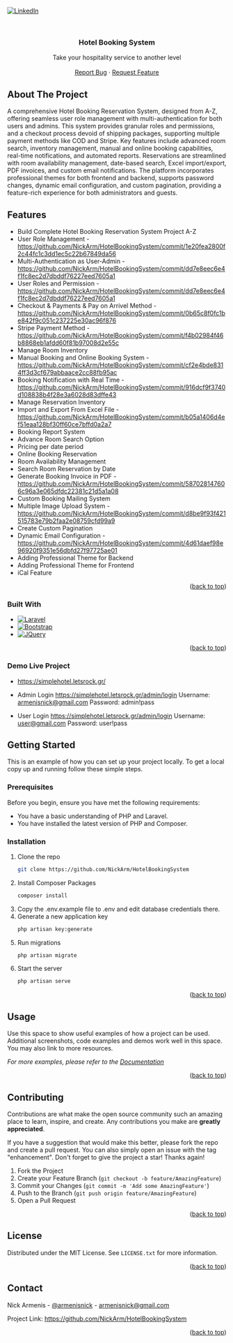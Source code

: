 <!-- Improved compatibility of back to top link: See: https://github.com/othneildrew/Best-README-Template/pull/73 -->
<a name="readme-top"></a>
<!--
*** Thanks for checking out the Best-README-Template. If you have a suggestion
*** that would make this better, please fork the repo and create a pull request
*** or simply open an issue with the tag "enhancement".
*** Don't forget to give the project a star!
*** Thanks again! Now go create something AMAZING! :D
-->



<!-- PROJECT SHIELDS -->
<!--
*** I'm using markdown "reference style" links for readability.
*** Reference links are enclosed in brackets [ ] instead of parentheses ( ).
*** See the bottom of this document for the declaration of the reference variables
*** for contributors-url, forks-url, etc. This is an optional, concise syntax you may use.
*** https://www.markdownguide.org/basic-syntax/#reference-style-links
-->
[![LinkedIn][linkedin-shield]][linkedin-url]



<!-- PROJECT LOGO -->
<br />
<div align="center">

<h3 align="center">Hotel Booking System</h3>

  <p align="center">
    Take your hospitality service to another level
    <br />
    <br />
    <a href="https://github.com/NickArm/HotelBookingSystem/issues">Report Bug</a>
    ·
    <a href="https://github.com/NickArm/HotelBookingSystem/pulls">Request Feature</a>
  </p>
</div>



<!-- ABOUT THE PROJECT -->
## About The Project

A comprehensive Hotel Booking Reservation System, designed from A-Z, offering seamless user role management with multi-authentication for both users and admins. This system provides granular roles and permissions, and a checkout process devoid of shipping packages, supporting multiple payment methods like COD and Stripe. Key features include advanced room search, inventory management, manual and online booking capabilities, real-time notifications, and automated reports. Reservations are streamlined with room availability management, date-based search, Excel import/export, PDF invoices, and custom email notifications. The platform incorporates professional themes for both frontend and backend, supports password changes, dynamic email configuration, and custom pagination, providing a feature-rich experience for both administrators and guests.

## Features

* Build Complete Hotel Booking Reservation System Project A-Z
* User Role Management - https://github.com/NickArm/HotelBookingSystem/commit/1e20fea2800f2c44fc1c3dd1ec5c22b67849da56
* Multi-Authentication as User-Admin - https://github.com/NickArm/HotelBookingSystem/commit/dd7e8eec6e4f1fc8ec2d7dbddf76227eed7605a1
* User Roles and Permission - https://github.com/NickArm/HotelBookingSystem/commit/dd7e8eec6e4f1fc8ec2d7dbddf76227eed7605a1
* Checkout & Payments & Pay on Arrivel Method - https://github.com/NickArm/HotelBookingSystem/commit/0b65c8f0fc1be842f9c051c237225e30ac96f876
* Stripe Payment Method - https://github.com/NickArm/HotelBookingSystem/commit/f4b02984f46b8868eb1afdd60f81b97008d2e55c
* Manage Room Inventory
* Manual Booking and Online Booking System - https://github.com/NickArm/HotelBookingSystem/commit/cf2e4bde8314ff3d3cf679abbaace2cc88fb95ac
* Booking Notification with Real Time - https://github.com/NickArm/HotelBookingSystem/commit/916dcf9f3740d108838b4f28e3a6028d83dffe43
* Manage Reservation Inventory
* Import and Export From Excel File - https://github.com/NickArm/HotelBookingSystem/commit/b05a1406d4ef51eaa128bf30ff60ce7bffd0a2a7
* Booking Report System
* Advance Room Search Option
* Pricing per date period
* Online Booking Reservation
* Room Availability Management
* Search Room Reservation by Date 
* Generate Booking Invoice in PDF - https://github.com/NickArm/HotelBookingSystem/commit/587028147606c96a3e065dfdc22381c21d5a1a08
* Custom Booking Mailing System
* Multiple Image Upload System - https://github.com/NickArm/HotelBookingSystem/commit/d8be9f93f421515783e79b2faa2e08759cfd99a9
* Create Custom Pagination
* Dynamic Email Configuration - https://github.com/NickArm/HotelBookingSystem/commit/4d61daef98e96920f9351e56dbfd27f97725ae01
* Adding Professional Theme for Backend
* Adding Professional Theme for Frontend
* iCal Feature

<p align="right">(<a href="#readme-top">back to top</a>)</p>


### Built With
* [![Laravel][Laravel.com]][Laravel-url]
* [![Bootstrap][Bootstrap.com]][Bootstrap-url]
* [![JQuery][JQuery.com]][JQuery-url]

<p align="right">(<a href="#readme-top">back to top</a>)</p>


### Demo Live Project
  * https://simplehotel.letsrock.gr/

  * Admin Login
   https://simplehotel.letsrock.gr/admin/login
   Username: armenisnick@gmail.com
   Password: admin!pass

  * User Login
   https://simplehotel.letsrock.gr/admin/login
   Username: user@gmail.com
   Password: user!pass


<!-- GETTING STARTED -->
## Getting Started

This is an example of how you can set up your project locally. To get a local copy up and running follow these simple steps.

### Prerequisites

Before you begin, ensure you have met the following requirements:
* You have a basic understanding of PHP and Laravel.
* You have installed the latest version of PHP and Composer.

### Installation

1. Clone the repo
   ```sh
   git clone https://github.com/NickArm/HotelBookingSystem
   ```
2. Install Composer Packages
   ```sh
   composer install
   ```
3. Copy the .env.example file to .env and edit database credentials there.
4. Generate a new application key
   ```sh
   php artisan key:generate
   ```
5. Run migrations
   ```sh
   php artisan migrate
   ```
6. Start the server
   ```sh
   php artisan serve
   ```
   

<p align="right">(<a href="#readme-top">back to top</a>)</p>



<!-- USAGE EXAMPLES -->
## Usage

Use this space to show useful examples of how a project can be used. Additional screenshots, code examples and demos work well in this space. You may also link to more resources.

_For more examples, please refer to the [Documentation](https://example.com)_

<p align="right">(<a href="#readme-top">back to top</a>)</p>


<!-- CONTRIBUTING -->
## Contributing

Contributions are what make the open source community such an amazing place to learn, inspire, and create. Any contributions you make are **greatly appreciated**.

If you have a suggestion that would make this better, please fork the repo and create a pull request. You can also simply open an issue with the tag "enhancement".
Don't forget to give the project a star! Thanks again!

1. Fork the Project
2. Create your Feature Branch (`git checkout -b feature/AmazingFeature`)
3. Commit your Changes (`git commit -m 'Add some AmazingFeature'`)
4. Push to the Branch (`git push origin feature/AmazingFeature`)
5. Open a Pull Request

<p align="right">(<a href="#readme-top">back to top</a>)</p>


<!-- LICENSE -->
## License

Distributed under the MIT License. See `LICENSE.txt` for more information.

<p align="right">(<a href="#readme-top">back to top</a>)</p>



<!-- CONTACT -->
## Contact

Nick Armenis - [@armenisnick](https://twitter.com/armenisnick) - armenisnick@gmail.com

Project Link: https://github.com/NickArm/HotelBookingSystem

<p align="right">(<a href="#readme-top">back to top</a>)</p>


<!-- MARKDOWN LINKS & IMAGES -->
<!-- https://www.markdownguide.org/basic-syntax/#reference-style-links -->
[contributors-shield]: https://img.shields.io/github/contributors/github_username/repo_name.svg?style=for-the-badge
[contributors-url]: https://github.com/NickArm/GuestBook/graphs/contributors
[forks-shield]: https://img.shields.io/github/forks/github_username/repo_name.svg?style=for-the-badge
[forks-url]: https://github.com/NickArm/GuestBook/network/members
[stars-shield]: https://img.shields.io/github/stars/github_username/repo_name.svg?style=for-the-badge
[stars-url]: https://github.com/NickArm/GuestBook/stargazers
[issues-shield]: https://img.shields.io/github/issues/github_username/repo_name.svg?style=for-the-badge
[issues-url]: https://github.com/NickArm/simpleCRM/issues
[license-shield]: https://img.shields.io/github/license/github_username/repo_name.svg?style=for-the-badge
[license-url]: https://github.com/NickArm/GuestBook/blob/master/LICENSE.txt
[linkedin-shield]: https://img.shields.io/badge/-LinkedIn-black.svg?style=for-the-badge&logo=linkedin&colorB=555
[linkedin-url]: https://www.linkedin.com/in/armenisnick/
[product-screenshot]: public/img/demo.png
[Next.js]: https://img.shields.io/badge/next.js-000000?style=for-the-badge&logo=nextdotjs&logoColor=white
[Next-url]: https://nextjs.org/
[React.js]: https://img.shields.io/badge/React-20232A?style=for-the-badge&logo=react&logoColor=61DAFB
[React-url]: https://reactjs.org/
[Vue.js]: https://img.shields.io/badge/Vue.js-35495E?style=for-the-badge&logo=vuedotjs&logoColor=4FC08D
[Vue-url]: https://vuejs.org/
[Angular.io]: https://img.shields.io/badge/Angular-DD0031?style=for-the-badge&logo=angular&logoColor=white
[Angular-url]: https://angular.io/
[Svelte.dev]: https://img.shields.io/badge/Svelte-4A4A55?style=for-the-badge&logo=svelte&logoColor=FF3E00
[Svelte-url]: https://svelte.dev/
[Laravel.com]: https://img.shields.io/badge/Laravel-FF2D20?style=for-the-badge&logo=laravel&logoColor=white
[Laravel-url]: https://laravel.com
[Bootstrap.com]: https://img.shields.io/badge/Bootstrap-563D7C?style=for-the-badge&logo=bootstrap&logoColor=white
[Bootstrap-url]: https://getbootstrap.com
[JQuery.com]: https://img.shields.io/badge/jQuery-0769AD?style=for-the-badge&logo=jquery&logoColor=white
[JQuery-url]: https://jquery.com 
[SBAdmin-url]: https://startbootstrap.com/theme/sb-admin-2